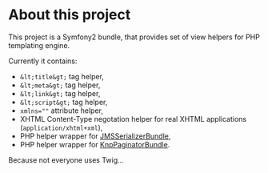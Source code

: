 <!---
# This file is part of the ChillDev ViewHelpers bundle.
#
# @author Rafał Wrzeszcz <rafal.wrzeszcz@wrzasq.pl>
# @copyright 2012 - 2013 © by Rafał Wrzeszcz - Wrzasq.pl.
# @version 0.1.3
# @since 0.0.1
# @package ChillDev\Bundle\ViewHelpersBundle
-->

# About this project

This project is a Symfony2 bundle, that provides set of view helpers for PHP templating engine.

Currently it contains:

-   `&lt;title&gt;` tag helper,
-   `&lt;meta&gt;` tag helper,
-   `&lt;link&gt;` tag helper,
-   `&lt;script&gt;` tag helper,
-   `xmlns=""` attribute helper,
-   XHTML Content-Type negotation helper for real XHTML applications (`application/xhtml+xml`),
-   PHP helper wrapper for [JMSSerializerBundle](https://github.com/schmittjoh/JMSSerializerBundle),
-   PHP helper wrapper for [KnpPaginatorBundle](https://github.com/KnpLabs/KnpPaginatorBundle).

Because not everyone uses Twig…
